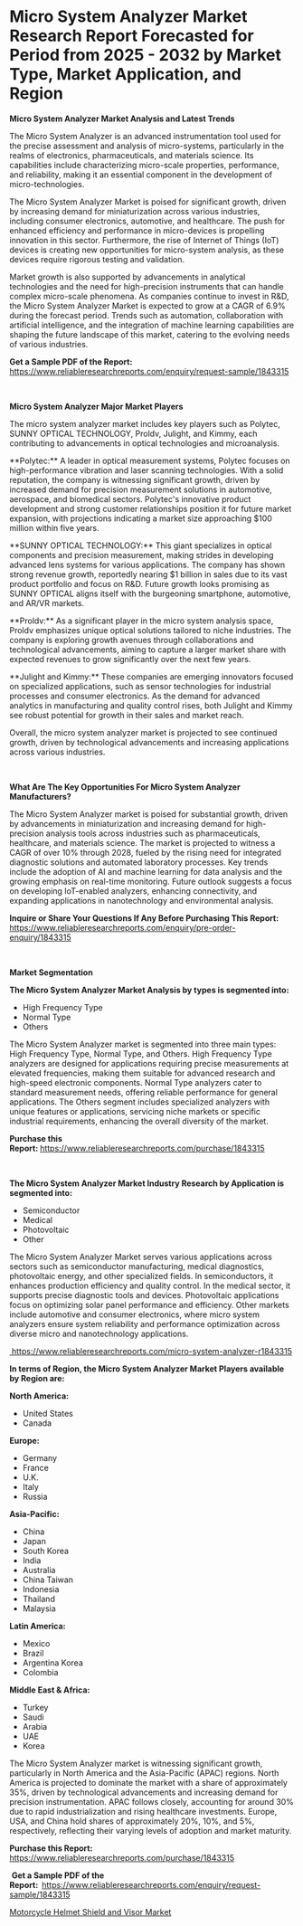 <p><h1>Micro System Analyzer Market Research Report Forecasted for Period from 2025 -  2032 by Market Type, Market Application, and Region</h1></p><p><strong>Micro System Analyzer Market Analysis and Latest Trends</strong></p>
<p><p>The Micro System Analyzer is an advanced instrumentation tool used for the precise assessment and analysis of micro-systems, particularly in the realms of electronics, pharmaceuticals, and materials science. Its capabilities include characterizing micro-scale properties, performance, and reliability, making it an essential component in the development of micro-technologies.</p><p>The Micro System Analyzer Market is poised for significant growth, driven by increasing demand for miniaturization across various industries, including consumer electronics, automotive, and healthcare. The push for enhanced efficiency and performance in micro-devices is propelling innovation in this sector. Furthermore, the rise of Internet of Things (IoT) devices is creating new opportunities for micro-system analysis, as these devices require rigorous testing and validation.</p><p>Market growth is also supported by advancements in analytical technologies and the need for high-precision instruments that can handle complex micro-scale phenomena. As companies continue to invest in R&D, the Micro System Analyzer Market is expected to grow at a CAGR of 6.9% during the forecast period. Trends such as automation, collaboration with artificial intelligence, and the integration of machine learning capabilities are shaping the future landscape of this market, catering to the evolving needs of various industries.</p></p>
<p><strong>Get a Sample PDF of the Report:&nbsp;</strong> <a href="https://www.reliableresearchreports.com/enquiry/request-sample/1843315?utm_campaign=2196&utm_medium=2&utm_source=Github&utm_content=ia&utm_term=28022025&utm_id=micro-system-analyzer">https://www.reliableresearchreports.com/enquiry/request-sample/1843315</a></p>
<p>&nbsp;</p>
<p><strong>Micro System Analyzer Major Market Players</strong></p>
<p><p>The micro system analyzer market includes key players such as Polytec, SUNNY OPTICAL TECHNOLOGY, Proldv, Julight, and Kimmy, each contributing to advancements in optical technologies and microanalysis.</p><p>**Polytec:** A leader in optical measurement systems, Polytec focuses on high-performance vibration and laser scanning technologies. With a solid reputation, the company is witnessing significant growth, driven by increased demand for precision measurement solutions in automotive, aerospace, and biomedical sectors. Polytec's innovative product development and strong customer relationships position it for future market expansion, with projections indicating a market size approaching $100 million within five years.</p><p>**SUNNY OPTICAL TECHNOLOGY:** This giant specializes in optical components and precision measurement, making strides in developing advanced lens systems for various applications. The company has shown strong revenue growth, reportedly nearing $1 billion in sales due to its vast product portfolio and focus on R&D. Future growth looks promising as SUNNY OPTICAL aligns itself with the burgeoning smartphone, automotive, and AR/VR markets.</p><p>**Proldv:** As a significant player in the micro system analysis space, Proldv emphasizes unique optical solutions tailored to niche industries. The company is exploring growth avenues through collaborations and technological advancements, aiming to capture a larger market share with expected revenues to grow significantly over the next few years.</p><p>**Julight and Kimmy:** These companies are emerging innovators focused on specialized applications, such as sensor technologies for industrial processes and consumer electronics. As the demand for advanced analytics in manufacturing and quality control rises, both Julight and Kimmy see robust potential for growth in their sales and market reach.</p><p>Overall, the micro system analyzer market is projected to see continued growth, driven by technological advancements and increasing applications across various industries.</p></p>
<p>&nbsp;</p>
<p><strong>What Are The Key Opportunities For Micro System Analyzer Manufacturers?</strong></p>
<p><p>The Micro System Analyzer market is poised for substantial growth, driven by advancements in miniaturization and increasing demand for high-precision analysis tools across industries such as pharmaceuticals, healthcare, and materials science. The market is projected to witness a CAGR of over 10% through 2028, fueled by the rising need for integrated diagnostic solutions and automated laboratory processes. Key trends include the adoption of AI and machine learning for data analysis and the growing emphasis on real-time monitoring. Future outlook suggests a focus on developing IoT-enabled analyzers, enhancing connectivity, and expanding applications in nanotechnology and environmental analysis.</p></p>
<p><strong>Inquire or Share Your Questions If Any Before Purchasing This Report:</strong> <a href="https://www.reliableresearchreports.com/enquiry/pre-order-enquiry/1843315?utm_campaign=2196&utm_medium=2&utm_source=Github&utm_content=ia&utm_term=28022025&utm_id=micro-system-analyzer">https://www.reliableresearchreports.com/enquiry/pre-order-enquiry/1843315</a></p>
<p>&nbsp;</p>
<p><strong>Market Segmentation</strong></p>
<p><strong>The Micro System Analyzer Market Analysis by types is segmented into:</strong></p>
<p><ul><li>High Frequency Type</li><li>Normal Type</li><li>Others</li></ul></p>
<p><p>The Micro System Analyzer market is segmented into three main types: High Frequency Type, Normal Type, and Others. High Frequency Type analyzers are designed for applications requiring precise measurements at elevated frequencies, making them suitable for advanced research and high-speed electronic components. Normal Type analyzers cater to standard measurement needs, offering reliable performance for general applications. The Others segment includes specialized analyzers with unique features or applications, servicing niche markets or specific industrial requirements, enhancing the overall diversity of the market.</p></p>
<p><strong>Purchase this Report:&nbsp;</strong><a href="https://www.reliableresearchreports.com/purchase/1843315?utm_campaign=2196&utm_medium=2&utm_source=Github&utm_content=ia&utm_term=28022025&utm_id=micro-system-analyzer">https://www.reliableresearchreports.com/purchase/1843315</a></p>
<p>&nbsp;</p>
<p><strong>The Micro System Analyzer Market Industry Research by Application is segmented into:</strong></p>
<p><ul><li>Semiconductor</li><li>Medical</li><li>Photovoltaic</li><li>Other</li></ul></p>
<p><p>The Micro System Analyzer Market serves various applications across sectors such as semiconductor manufacturing, medical diagnostics, photovoltaic energy, and other specialized fields. In semiconductors, it enhances production efficiency and quality control. In the medical sector, it supports precise diagnostic tools and devices. Photovoltaic applications focus on optimizing solar panel performance and efficiency. Other markets include automotive and consumer electronics, where micro system analyzers ensure system reliability and performance optimization across diverse micro and nanotechnology applications.</p></p>
<p><a href="https://www.reliableresearchreports.com/micro-system-analyzer-r1843315?utm_campaign=2196&utm_medium=2&utm_source=Github&utm_content=ia&utm_term=28022025&utm_id=micro-system-analyzer">&nbsp;https://www.reliableresearchreports.com/micro-system-analyzer-r1843315</a></p>
<p><strong>In terms of Region, the Micro System Analyzer Market Players available by Region are:</strong></p>
<p>
    <p> <strong> North America: </strong>
        <ul>
            <li>United States</li>
            <li>Canada</li>
        </ul>
        </p> 
    <p> <strong> Europe: </strong>
        <ul>
            <li>Germany</li>
            <li>France</li>
            <li>U.K.</li>
            <li>Italy</li>
            <li>Russia</li>
        </ul>
        </p> 
    <p> <strong> Asia-Pacific: </strong>
        <ul>
            <li>China</li>
            <li>Japan</li>
            <li>South Korea</li>
            <li>India</li>
            <li>Australia</li>
            <li>China Taiwan</li>
            <li>Indonesia</li>
            <li>Thailand</li>
            <li>Malaysia</li>
        </ul>
        </p> 
    <p> <strong> Latin America: </strong>
        <ul>
            <li>Mexico</li>
            <li>Brazil</li>
            <li>Argentina Korea</li>
            <li>Colombia</li>
        </ul>
        </p> 
    <p> <strong> Middle East & Africa: </strong>
        <ul>
            <li>Turkey</li>
            <li>Saudi</li>
            <li>Arabia</li>
            <li>UAE</li>
            <li>Korea</li>
        </ul>
    </p>
    </p>
<p><p>The Micro System Analyzer market is witnessing significant growth, particularly in North America and the Asia-Pacific (APAC) regions. North America is projected to dominate the market with a share of approximately 35%, driven by technological advancements and increasing demand for precision instrumentation. APAC follows closely, accounting for around 30% due to rapid industrialization and rising healthcare investments. Europe, USA, and China hold shares of approximately 20%, 10%, and 5%, respectively, reflecting their varying levels of adoption and market maturity.</p></p>
<p><strong>Purchase this Report: </strong><a href="https://www.reliableresearchreports.com/purchase/1843315?utm_campaign=2196&utm_medium=2&utm_source=Github&utm_content=ia&utm_term=28022025&utm_id=micro-system-analyzer">https://www.reliableresearchreports.com/purchase/1843315</a></p>
<p>&nbsp;<strong>Get a Sample PDF of the Report:&nbsp;&nbsp;</strong><a href="https://www.reliableresearchreports.com/enquiry/request-sample/1843315?utm_campaign=2196&utm_medium=2&utm_source=Github&utm_content=ia&utm_term=28022025&utm_id=micro-system-analyzer">https://www.reliableresearchreports.com/enquiry/request-sample/1843315</a></p>
<p><strong></strong></p>
<p><p><a href="https://github.com/zupankocka/Market-Research-Report-List-1/blob/main/motorcycle-helmet-shield-and-visor-market.md?utm_campaign=2196&utm_medium=2&utm_source=Github&utm_content=ia&utm_term=28022025&utm_id=micro-system-analyzer">Motorcycle Helmet Shield and Visor Market</a></p></p>